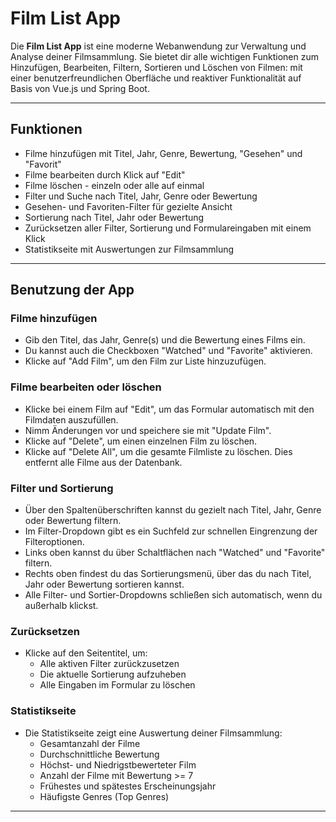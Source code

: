 # Film List App

Die **Film List App** ist eine moderne Webanwendung zur Verwaltung und Analyse deiner Filmsammlung. 
Sie bietet dir alle wichtigen Funktionen zum Hinzufügen, Bearbeiten, Filtern, Sortieren und Löschen von Filmen: mit einer benutzerfreundlichen Oberfläche und reaktiver Funktionalität auf Basis von Vue.js und Spring Boot.

---

## Funktionen

- Filme hinzufügen mit Titel, Jahr, Genre, Bewertung, "Gesehen" und "Favorit"
- Filme bearbeiten durch Klick auf "Edit"
- Filme löschen - einzeln oder alle auf einmal
- Filter und Suche nach Titel, Jahr, Genre oder Bewertung
- Gesehen- und Favoriten-Filter für gezielte Ansicht
- Sortierung nach Titel, Jahr oder Bewertung
- Zurücksetzen aller Filter, Sortierung und Formulareingaben mit einem Klick
- Statistikseite mit Auswertungen zur Filmsammlung

---

## Benutzung der App

### Filme hinzufügen
- Gib den Titel, das Jahr, Genre(s) und die Bewertung eines Films ein.
- Du kannst auch die Checkboxen "Watched" und "Favorite" aktivieren.
- Klicke auf "Add Film", um den Film zur Liste hinzuzufügen.

### Filme bearbeiten oder löschen
- Klicke bei einem Film auf "Edit", um das Formular automatisch mit den Filmdaten auszufüllen.
- Nimm Änderungen vor und speichere sie mit "Update Film".
- Klicke auf "Delete", um einen einzelnen Film zu löschen.
- Klicke auf "Delete All", um die gesamte Filmliste zu löschen. Dies entfernt alle Filme aus der Datenbank.


### Filter und Sortierung
- Über den Spaltenüberschriften kannst du gezielt nach Titel, Jahr, Genre oder Bewertung filtern.
- Im Filter-Dropdown gibt es ein Suchfeld zur schnellen Eingrenzung der Filteroptionen.
- Links oben kannst du über Schaltflächen nach "Watched" und "Favorite" filtern.
- Rechts oben findest du das Sortierungsmenü, über das du nach Titel, Jahr oder Bewertung sortieren kannst.
- Alle Filter- und Sortier-Dropdowns schließen sich automatisch, wenn du außerhalb klickst.

### Zurücksetzen
- Klicke auf den Seitentitel, um:
    - Alle aktiven Filter zurückzusetzen
    - Die aktuelle Sortierung aufzuheben
    - Alle Eingaben im Formular zu löschen

### Statistikseite
- Die Statistikseite zeigt eine Auswertung deiner Filmsammlung:
    - Gesamtanzahl der Filme
    - Durchschnittliche Bewertung
    - Höchst- und Niedrigstbewerteter Film
    - Anzahl der Filme mit Bewertung >= 7
    - Frühestes und spätestes Erscheinungsjahr
    - Häufigste Genres (Top Genres)

---
